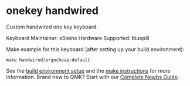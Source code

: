 # onekey handwired

Custom handwired one key keyboard.

Keyboard Maintainer: xSteins 
Hardware Supported: bluepill

Make example for this keyboard (after setting up your build environment):

    make handwired/ergocheap:default

See the [build environment setup](https://docs.qmk.fm/#/getting_started_build_tools) and the [make instructions](https://docs.qmk.fm/#/getting_started_make_guide) for more information. Brand new to QMK? Start with our [Complete Newbs Guide](https://docs.qmk.fm/#/newbs).
